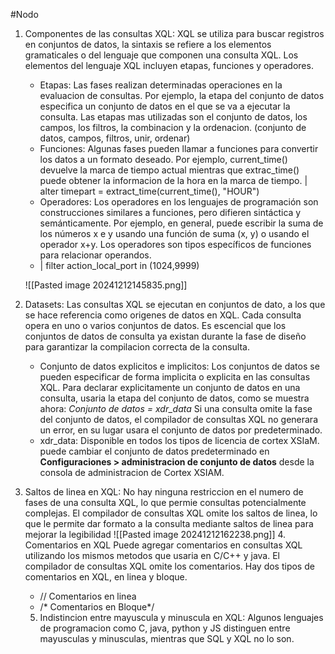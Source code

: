 #Nodo

1. Componentes de las consultas XQL: XQL se utiliza para buscar registros en conjuntos de datos, la sintaxis se refiere a los elementos gramaticales o del lenguaje que componen una consulta XQL. Los elementos del lenguaje XQL incluyen etapas, funciones y operadores. 
   - Etapas: Las fases realizan determinadas operaciones en la evaluacion de consultas. Por ejemplo, la etapa del conjunto de datos especifica un conjunto de datos en el que se va a ejecutar la consulta. Las etapas mas utilizadas son el conjunto de datos, los campos, los filtros, la combinacion y la ordenacion. (conjunto de datos, campos, filtros, unir, ordenar)
   - Funciones: Algunas fases pueden llamar a funciones para convertir los datos a un formato deseado. Por ejemplo, current_time() devuelve la marca de tiempo actual mientras que extrac_time() puede obtener la informacion de la hora en la marca de tiempo. 
     | alter timepart = extract_time(current_time(), "HOUR")
   - Operadores: Los operadores en los lenguajes de programación son construcciones similares a funciones, pero difieren sintáctica y semánticamente. Por ejemplo, en general, puede escribir la suma de los números x e y usando una función de suma (x, y) o usando el operador x+y. Los operadores son tipos específicos de funciones para relacionar operandos.
   - | filter action_local_port in (1024,9999)
	
	![[Pasted image 20241212145835.png]]

2. Datasets: Las consultas XQL se ejecutan en conjuntos de dato, a los que se hace referencia como origenes de datos en XQL. Cada consulta opera en uno o varios conjuntos de datos. Es escencial que los conjuntos de datos de consulta ya existan durante la fase de diseño para garantizar la compilacion correcta de la consulta.
   - Conjunto de datos explicitos e implicitos: Los conjuntos de datos se pueden especificar de forma implicita o explicita en las consultas XQL. Para declarar explicitamente un conjunto de datos en una consulta, usaria la etapa del conjunto de datos, como se muestra ahora: 
     *Conjunto de datos = xdr_data* Si una consulta omite la fase del conjunto de datos, el compilador de consultas XQL no generara un error, en su lugar usara el conjunto de datos por predeterminado.
   - xdr_data: Disponible en todos los tipos de licencia de cortex XSIaM. puede cambiar el conjunto de datos predeterminado en **Configuraciones > administracion de conjunto de datos** desde la consola de administracion de Cortex XSIAM.

3. Saltos de linea en XQL: No hay ninguna restriccion en el numero de fases de una consulta XQL, lo que permie consultas potencialmente complejas. El compilador de consultas XQL omite los saltos de linea, lo que le permite dar formato a la consulta mediante saltos de linea para mejorar la legibilidad
   ![[Pasted image 20241212162238.png]]
   4. Comentarios en XQL Puede agregar comentarios en consultas XQL utilizando los mismos metodos que usaria en C/C++ y java. El compilador de consultas XQL omite los comentarios. Hay dos tipos de comentarios en XQL, en linea y bloque.
      - // Comentarios en linea
      - /* Comentarios en 
	        Bloque*/

   5. Indistincion entre mayuscula y minuscula en XQL: Algunos lenguajes de programacion como C, java, python y JS distinguen entre mayusculas y minusculas, mientras que SQL y XQL no lo son.